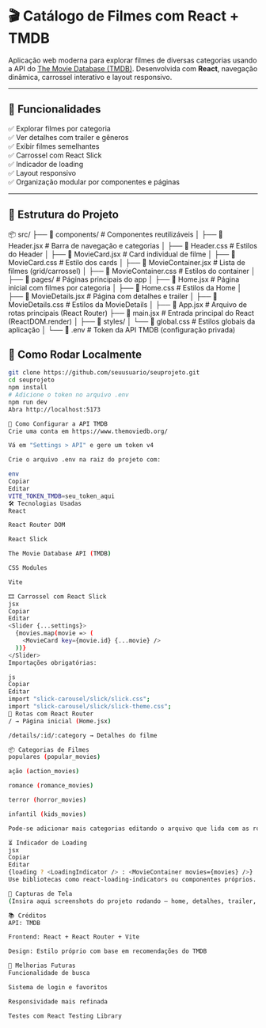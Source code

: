 # 🎬 Catálogo de Filmes com React + TMDB

Aplicação web moderna para explorar filmes de diversas categorias usando a API do [The Movie Database (TMDB)](https://www.themoviedb.org/). Desenvolvida com **React**, navegação dinâmica, carrossel interativo e layout responsivo.

---

## 🧩 Funcionalidades

✅ Explorar filmes por categoria  
✅ Ver detalhes com trailer e gêneros  
✅ Exibir filmes semelhantes  
✅ Carrossel com React Slick  
✅ Indicador de loading  
✅ Layout responsivo  
✅ Organização modular por componentes e páginas

---

## 📁 Estrutura do Projeto

📦 src/
├── 📁 components/              # Componentes reutilizáveis
│   ├── 📄 Header.jsx           # Barra de navegação e categorias
│   ├── 📄 Header.css           # Estilos do Header
│   ├── 📄 MovieCard.jsx        # Card individual de filme
│   ├── 📄 MovieCard.css        # Estilo dos cards
│   ├── 📄 MovieContainer.jsx   # Lista de filmes (grid/carrossel)
│   ├── 📄 MovieContainer.css   # Estilos do container
│
├── 📁 pages/                   # Páginas principais do app
│   ├── 📄 Home.jsx             # Página inicial com filmes por categoria
│   ├── 📄 Home.css             # Estilos da Home
│   ├── 📄 MovieDetails.jsx     # Página com detalhes e trailer
│   ├── 📄 MovieDetails.css     # Estilos da MovieDetails
│
├── 📄 App.jsx                  # Arquivo de rotas principais (React Router)
├── 📄 main.jsx                 # Entrada principal do React (ReactDOM.render)
│
├── 📁 styles/
│   └── 📄 global.css           # Estilos globais da aplicação
│
└── 📄 .env                     # Token da API TMDB (configuração privada)


## 🚀 Como Rodar Localmente

```bash
git clone https://github.com/seuusuario/seuprojeto.git
cd seuprojeto
npm install
# Adicione o token no arquivo .env
npm run dev
Abra http://localhost:5173

🔐 Como Configurar a API TMDB
Crie uma conta em https://www.themoviedb.org/

Vá em "Settings > API" e gere um token v4

Crie o arquivo .env na raiz do projeto com:

env
Copiar
Editar
VITE_TOKEN_TMDB=seu_token_aqui
🛠️ Tecnologias Usadas
React

React Router DOM

React Slick

The Movie Database API (TMDB)

CSS Modules

Vite

🎞️ Carrossel com React Slick
jsx
Copiar
Editar
<Slider {...settings}>
  {movies.map(movie => (
    <MovieCard key={movie.id} {...movie} />
  ))}
</Slider>
Importações obrigatórias:

js
Copiar
Editar
import "slick-carousel/slick/slick.css";
import "slick-carousel/slick/slick-theme.css";
🔄 Rotas com React Router
/ → Página inicial (Home.jsx)

/details/:id/:category → Detalhes do filme

📦 Categorias de Filmes
populares (popular_movies)

ação (action_movies)

romance (romance_movies)

terror (horror_movies)

infantil (kids_movies)

Pode-se adicionar mais categorias editando o arquivo que lida com as routes ou API URLs.

⏳ Indicador de Loading
jsx
Copiar
Editar
{loading ? <LoadingIndicator /> : <MovieContainer movies={movies} />}
Use bibliotecas como react-loading-indicators ou componentes próprios.

📸 Capturas de Tela
(Insira aqui screenshots do projeto rodando — home, detalhes, trailer, carrossel.)

📚 Créditos
API: TMDB

Frontend: React + React Router + Vite

Design: Estilo próprio com base em recomendações do TMDB

📌 Melhorias Futuras
Funcionalidade de busca

Sistema de login e favoritos

Responsividade mais refinada

Testes com React Testing Library

